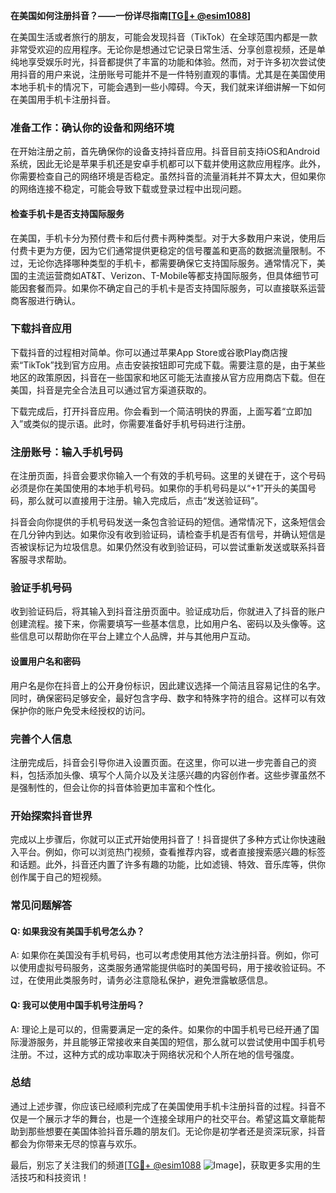 **在美国如何注册抖音？——一份详尽指南[[TG💪+ @esim1088](https://t.me/s/esim1088)]**

在美国生活或者旅行的朋友，可能会发现抖音（TikTok）在全球范围内都是一款非常受欢迎的应用程序。无论你是想通过它记录日常生活、分享创意视频，还是单纯地享受娱乐时光，抖音都提供了丰富的功能和体验。然而，对于许多初次尝试使用抖音的用户来说，注册账号可能并不是一件特别直观的事情。尤其是在美国使用本地手机卡的情况下，可能会遇到一些小障碍。今天，我们就来详细讲解一下如何在美国用手机卡注册抖音。

### 准备工作：确认你的设备和网络环境

在开始注册之前，首先确保你的设备支持抖音应用。抖音目前支持iOS和Android系统，因此无论是苹果手机还是安卓手机都可以下载并使用这款应用程序。此外，你需要检查自己的网络环境是否稳定。虽然抖音的流量消耗并不算太大，但如果你的网络连接不稳定，可能会导致下载或登录过程中出现问题。

#### 检查手机卡是否支持国际服务

在美国，手机卡分为预付费卡和后付费卡两种类型。对于大多数用户来说，使用后付费卡更为方便，因为它们通常提供更稳定的信号覆盖和更高的数据流量限制。不过，无论你选择哪种类型的手机卡，都需要确保它支持国际服务。通常情况下，美国的主流运营商如AT&T、Verizon、T-Mobile等都支持国际服务，但具体细节可能因套餐而异。如果你不确定自己的手机卡是否支持国际服务，可以直接联系运营商客服进行确认。

### 下载抖音应用

下载抖音的过程相对简单。你可以通过苹果App Store或谷歌Play商店搜索“TikTok”找到官方应用。点击安装按钮即可完成下载。需要注意的是，由于某些地区的政策原因，抖音在一些国家和地区可能无法直接从官方应用商店下载。但在美国，抖音是完全合法且可以通过官方渠道获取的。

下载完成后，打开抖音应用。你会看到一个简洁明快的界面，上面写着“立即加入”或类似的提示语。此时，你需要准备好手机号码进行注册。

### 注册账号：输入手机号码

在注册页面，抖音会要求你输入一个有效的手机号码。这里的关键在于，这个号码必须是你在美国使用的本地手机号码。如果你的手机号码是以“+1”开头的美国号码，那么就可以直接用于注册。输入完成后，点击“发送验证码”。

抖音会向你提供的手机号码发送一条包含验证码的短信。通常情况下，这条短信会在几分钟内到达。如果你没有收到验证码，请检查手机是否有信号，并确认短信是否被误标记为垃圾信息。如果仍然没有收到验证码，可以尝试重新发送或联系抖音客服寻求帮助。

### 验证手机号码

收到验证码后，将其输入到抖音注册页面中。验证成功后，你就进入了抖音的账户创建流程。接下来，你需要填写一些基本信息，比如用户名、密码以及头像等。这些信息可以帮助你在平台上建立个人品牌，并与其他用户互动。

#### 设置用户名和密码

用户名是你在抖音上的公开身份标识，因此建议选择一个简洁且容易记住的名字。同时，确保密码足够安全，最好包含字母、数字和特殊字符的组合。这样可以有效保护你的账户免受未经授权的访问。

### 完善个人信息

注册完成后，抖音会引导你进入设置页面。在这里，你可以进一步完善自己的资料，包括添加头像、填写个人简介以及关注感兴趣的内容创作者。这些步骤虽然不是强制性的，但会让你的抖音体验更加丰富和个性化。

### 开始探索抖音世界

完成以上步骤后，你就可以正式开始使用抖音了！抖音提供了多种方式让你快速融入平台。例如，你可以浏览热门视频，查看推荐内容，或者直接搜索感兴趣的标签和话题。此外，抖音还内置了许多有趣的功能，比如滤镜、特效、音乐库等，供你创作属于自己的短视频。

### 常见问题解答

#### Q: 如果我没有美国手机号怎么办？

A: 如果你在美国没有手机号码，也可以考虑使用其他方法注册抖音。例如，你可以使用虚拟号码服务，这类服务通常能提供临时的美国号码，用于接收验证码。不过，在使用此类服务时，请务必注意隐私保护，避免泄露敏感信息。

#### Q: 我可以使用中国手机号注册吗？

A: 理论上是可以的，但需要满足一定的条件。如果你的中国手机号已经开通了国际漫游服务，并且能够正常接收来自美国的短信，那么就可以尝试使用中国手机号注册。不过，这种方式的成功率取决于网络状况和个人所在地的信号强度。

### 总结

通过上述步骤，你应该已经顺利完成了在美国使用手机卡注册抖音的过程。抖音不仅是一个展示才华的舞台，也是一个连接全球用户的社交平台。希望这篇文章能帮助到那些想要在美国体验抖音乐趣的朋友们。无论你是初学者还是资深玩家，抖音都会为你带来无尽的惊喜与欢乐。

最后，别忘了关注我们的频道[[TG💪+ @esim1088](https://t.me/s/esim1088) ![Image](https://i.postimg.cc/4NQfJmqS/Snipaste-2025-05-13-00-14-12.png)]，获取更多实用的生活技巧和科技资讯！